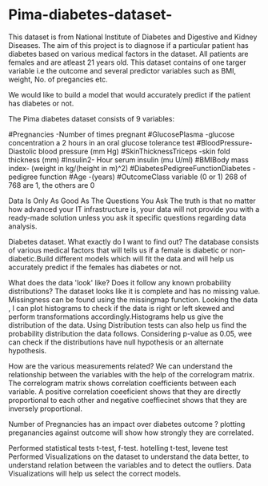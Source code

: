 # Pima-diabetes-dataset-
This dataset is from National Institute of Diabetes and Digestive and Kidney Diseases. The aim of this project is to diagnose if a particular patient has diabetes based on various medical factors in the dataset. All patients are females and are atleast 21 years old. 
This dataset contains of one targer variable i.e the outcome and several predictor variables such as BMI, weight, No. of pregancies etc. 


We would like to build a model that would  accurately predict if the patient has diabetes or not. 

The Pima diabetes dataset consists of 9 variables:  

#Pregnancies -Number of times pregnant
#GlucosePlasma -glucose concentration a 2 hours in an oral glucose tolerance test
#BloodPressure- Diastolic blood pressure (mm Hg)
#SkinThicknessTriceps -skin fold thickness (mm)
#Insulin2- Hour serum insulin (mu U/ml)
#BMIBody mass index- (weight in kg/(height in m)^2)
#DiabetesPedigreeFunctionDiabetes -pedigree function
#Age -(years)
#OutcomeClass variable (0 or 1) 268 of 768 are 1, the others are 0


Data Is Only As Good As The Questions You Ask
 The truth is that no matter how advanced your IT infrastructure is, your data will not provide you with a ready-made solution unless you ask it specific questions regarding data analysis. 

Diabetes dataset. 
What exactly do I want to find out? 
The database consists of various medical factors that will tells us if a female is diabetic or non-diabetic.Build different models which will fit the data and will help us accurately predict if the females has diabetes or not. 

What does the data 'look' like? Does it follow any known probability distributions?
The dataset looks like it is complete and has no missing value. Missingness can be found using the missingmap function. Looking the data , I can plot histograms to check if the data is right or left skewed and perform transformations accordingly.Histograms help us give the distribution of the data. Using Distribution tests can also help us find the probability distribution the data follows. Considering p-value as 0.05, wee can check if the distributions have null hypothesis or an alternate hypothesis. 

How are the various measurements related?
We can understand the relationship between the variables with the help of the correlogram matrix. The correlogram matrix shows correlation coefficients between each variable. A positive correlation coeeficient shows that they are directly proportional to each other and negative coeffiecinet shows that they are inversely proportional. 

 Number of Pregnancies has an impact over diabetes outcome ?
 plotting preganancies against outcome will show how strongly they are correlated.
 
Performed statistical tests t-test, f-test. hotelling t-test, levene test 
Performed Visualizations on the dataset to understand the data better, to understand relation between the variables and to detect the outliers. 
Data Visualizations will help us select the correct models. 
